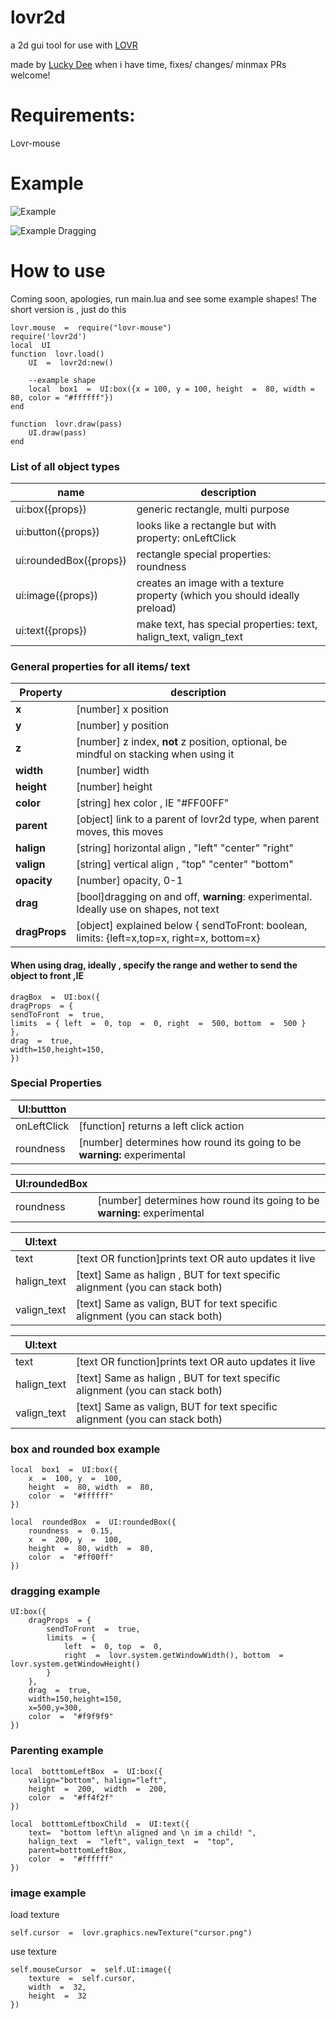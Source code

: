 
# lovr2d
a 2d gui tool for use with [LOVR](https://lovr.org)

  

made by [Lucky Dee](https://www.linkedin.com/in/lucky-dee-7745b240/) when i have time, fixes/ changes/ minmax PRs welcome!

# Requirements:
Lovr-mouse

# Example

![Example](https://github.com/Tackyflea/lovr2d/blob/25db94484ee05d4e9b6ebc5e38a6987bb4331ed9/images/lovr_Z4t2upoL2Y.png)

![Example Dragging](https://github.com/Tackyflea/lovr2d/blob/25db94484ee05d4e9b6ebc5e38a6987bb4331ed9/images/lovr_E41TS5VcJB.gif)
# How to use
Coming soon, apologies, run main.lua and see some example shapes!
The short version is , just do this 

    lovr.mouse  =  require("lovr-mouse")
    require('lovr2d')
    local  UI
    function  lovr.load()
	    UI  =  lovr2d:new()
	    
	    --example shape
	    local  box1  =  UI:box({x = 100, y = 100, height  =  80, width = 80, color = "#ffffff"})
    end 
    
    function  lovr.draw(pass)
	    UI.draw(pass)
    end

### List of all object types 
|name| description  |
|--|--|
| ui:box({props}) |   generic rectangle, multi purpose|
| ui:button({props}) |   looks like a rectangle but with property: onLeftClick|
| ui:roundedBox({props}) |   rectangle  special properties: roundness|
| ui:image({props}) |   creates an image with a texture property (which you should ideally preload)|
| ui:text({props}) |  make text, has special properties: text, halign_text, valign_text |

### General properties for all items/ text
|Property| description |
|--|--|
| **x** |[number]  x position |
| **y** |[number]  y position |
| **z** |[number]  z index, **not** z position, optional, be mindful on stacking when using it  |
| **width** | [number] width |
| **height**| [number] height |
| **color**| [string] hex color , IE "#FF00FF"|
| **parent**| [object] link to a parent of lovr2d type, when parent moves, this moves|
| **halign**| [string] horizontal align , "left" "center" "right"|
| **valign**| [string] vertical align , "top" "center" "bottom"|
| **opacity**| [number] opacity, 0-1|
| **drag**| [bool]dragging  on and off, **warning**: experimental. Ideally use on shapes, not text|
| **dragProps**| [object] explained below { sendToFront: boolean, limits: {left=x,top=x, right=x, bottom=x} 

#### When using drag, ideally , specify the range and wether to send the object to front ,IE 

    dragBox  =  UI:box({
    dragProps  = {
    sendToFront  =  true,
    limits  = { left  =  0, top  =  0, right  =  500, bottom  =  500 }
    },
    drag  =  true,
    width=150,height=150,
    })
    
### Special Properties 
|  UI:buttton|  |
|--|--|
| onLeftClick | [function] returns a left click action |
| roundness| [number] determines how round its going to be **warning:** experimental   |

|  UI:roundedBox|  |
|--|--|
| roundness| [number] determines how round its going to be **warning:** experimental  |

|  UI:text|  |
|--|--|
| text| [text OR function]prints text OR auto updates it live |
| halign_text| [text] Same as halign , BUT for text specific alignment (you can stack both) |
| valign_text| [text]  Same as valign, BUT for text specific alignment  (you can stack both)|

|  UI:text|  |
|--|--|
| text| [text OR function]prints text OR auto updates it live |
| halign_text| [text] Same as halign , BUT for text specific alignment (you can stack both) |
| valign_text| [text]  Same as valign, BUT for text specific alignment  (you can stack both)|


### box and rounded box example 

    local  box1  =  UI:box({ 
	    x  =  100, y  =  100,
	    height  =  80, width  =  80,
	    color  =  "#ffffff"
    })
    
    local  roundedBox  =  UI:roundedBox({ 
	    roundness  =  0.15, 
	    x  =  200, y  =  100, 
	    height  =  80, width  =  80,
	    color  =  "#ff00ff"
    })
### dragging example

    UI:box({
	    dragProps  = {
		    sendToFront  =  true,
		    limits  = { 
			    left  =  0, top  =  0, 
			    right  =  lovr.system.getWindowWidth(), bottom  =  lovr.system.getWindowHeight() 
		    }
	    },
	    drag  =  true,
	    width=150,height=150,
	    x=500,y=300,
	    color  =  "#f9f9f9"
    })
### Parenting example 

    local  botttomLeftBox  =  UI:box({
	    valign="bottom", halign="left", 
	    height  =  200,  width  =  200, 
	    color  =  "#ff4f2f"
    })
    
    local  botttomLeftboxChild  =  UI:text({
	    text=  "bottom left\n aligned and \n im a child! ",
	    halign_text  =  "left", valign_text  =  "top",
	    parent=botttomLeftBox,
	    color  =  "#ffffff"
    })

### image example 
load texture

    self.cursor  =  lovr.graphics.newTexture("cursor.png")

use texture
    
    self.mouseCursor  =  self.UI:image({  
	    texture  =  self.cursor, 
	    width  =  32, 
	    height  =  32 
    })

